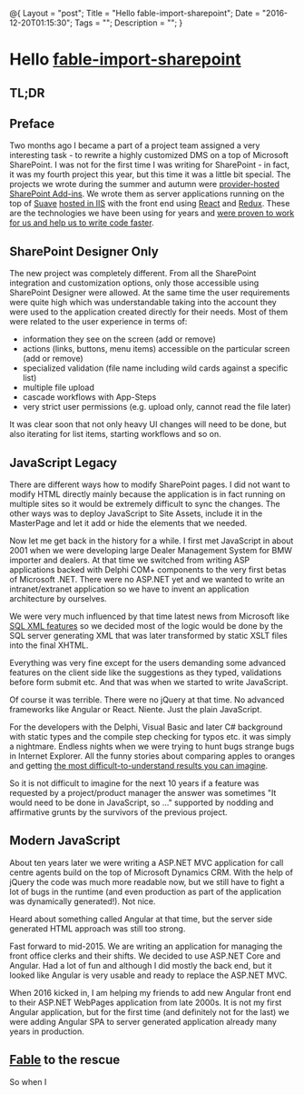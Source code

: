 @{
    Layout = "post";
    Title = "Hello fable-import-sharepoint";
    Date = "2016-12-20T01:15:30";
    Tags = "";
    Description = "";
}

# Hello [fable-import-sharepoint](https://github.com/hsharpsoftware/fable-import-sharepoint)

## TL;DR

## Preface
Two months ago I became a part of a project team assigned a very interesting task - to rewrite a highly customized DMS on a top of Microsoft SharePoint.
I was not for the first time I was writing for SharePoint - in fact, it was my fourth project this year, but this time it was a little bit special.
The projects we wrote during the summer and autumn were [provider-hosted SharePoint Add-ins](https://msdn.microsoft.com/en-us/library/office/fp142381.aspx).
We wrote them as server applications running on the top of [Suave](https://suave.io/) [hosted in IIS](https://blog.vbfox.net/2016/03/31/Suave-in-IIS-hello-world.html) 
with the front end using [React](https://facebook.github.io/react/) and [Redux](http://redux.js.org/).
These are the technologies we have been using for years and [were proven to work for us and help us to write code faster](http://fsharp.org/testimonials/#synctoday-1).

## SharePoint Designer Only
The new project was completely different. From all the SharePoint integration and customization options, only those accessible using SharePoint Designer were allowed.
At the same time the user requirements were quite high which was understandable taking into the account they were used to the application created directly for their needs.
Most of them were related to the user experience in terms of:

* information they see on the screen (add or remove)
* actions (links, buttons, menu items) accessible on the particular screen (add or remove)
* specialized validation (file name including wild cards against a specific list)
* multiple file upload
* cascade workflows with App-Steps
* very strict user permissions (e.g. upload only, cannot read the file later)

It was clear soon that not only heavy UI changes will need to be done, but also iterating for list items, starting workflows and so on.

## JavaScript Legacy
There are different ways how to modify SharePoint pages. I did not want to modify HTML directly mainly because the application 
is in fact running on multiple sites so it would be extremely difficult to sync the changes.
The other ways was to deploy JavaScript to Site Assets, include it in the MasterPage and let it add or hide the elements that we needed.

Now let me get back in the history for a while. I first met JavaScript in about 2001 when we were developing 
large Dealer Management System for BMW importer and dealers. At that time we switched from writing ASP applications backed with Delphi COM+ components to
the very first betas of Microsoft .NET. There were no ASP.NET yet and we wanted to write an intranet/extranet application so we have to invent an application architecture
by ourselves.

We were very much influenced by that time latest news from Microsoft like [SQL XML features](https://msdn.microsoft.com/en-us/library/ms950789.aspx) so we decided
most of the logic would be done by the SQL server generating XML that was later transformed by static XSLT files into the final XHTML.

Everything was very fine except for the users demanding some advanced features on the client side like the suggestions as they typed, validations before form submit etc.
And that was when we started to write JavaScript.

Of course it was terrible. There were no jQuery at that time. No advanced frameworks like Angular or React. Niente. Just the plain JavaScript.

For the developers with the Delphi, Visual Basic and later C# background with static types and the compile step checking for typos etc. it was simply a nightmare. 
Endless nights when we were trying to hunt bugs strange bugs in Internet Explorer. All the funny stories about comparing apples to oranges and getting 
[the most difficult-to-understand results you can imagine](http://charlieharvey.org.uk/page/javascript_the_weird_parts).

So it is not difficult to imagine for the next 10 years if a feature was requested by a project/product manager the answer was sometimes "It would need to be done in 
JavaScript, so ..." supported by nodding and affirmative grunts by the survivors of the previous project.

## Modern JavaScript

About ten years later we were writing a ASP.NET MVC application for call centre agents build on the top of Microsoft Dynamics CRM. With the help of jQuery the code was much more readable
now, but we still have to fight a lot of bugs in the runtime (and even production as part of the application was dynamically generated!). Not nice.

Heard about something called Angular at that time, but the server side generated HTML approach was still too strong.

Fast forward to mid-2015. We are writing an application for managing the front office clerks and their shifts. We decided to use ASP.NET Core and Angular. 
Had a lot of fun and although I did mostly the back end, but it looked like Angular is very usable and ready to replace the ASP.NET MVC.

When 2016 kicked in, I am helping my friends to add new Angular front end to their ASP.NET WebPages application from late 2000s. It is not my first Angular application, but for the first time
(and definitely not for the last) we were adding Angular SPA to server generated application already many years in production.

## [Fable](http://fable.io/) to the rescue

So when I 